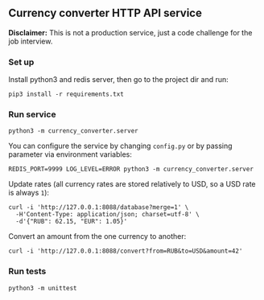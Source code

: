 ## Currency converter HTTP API service

**Disclaimer:** This is not a production service, just a code challenge for the job interview.

### Set up
Install python3 and redis server, then go to the project dir and run:
```
pip3 install -r requirements.txt
```

### Run service
```
python3 -m currency_converter.server
```

You can configure the service by changing `config.py` or by passing parameter via environment variables:
```
REDIS_PORT=9999 LOG_LEVEL=ERROR python3 -m currency_converter.server
```

Update rates (all currency rates are stored relatively to USD, so a USD rate is always `1`):
```
curl -i 'http://127.0.0.1:8088/database?merge=1' \
  -H'Content-Type: application/json; charset=utf-8' \
  -d'{"RUB": 62.15, "EUR": 1.05}'
```

Convert an amount from the one currency to another:
```
curl -i 'http://127.0.0.1:8088/convert?from=RUB&to=USD&amount=42'
```

### Run tests
```
python3 -m unittest
```
